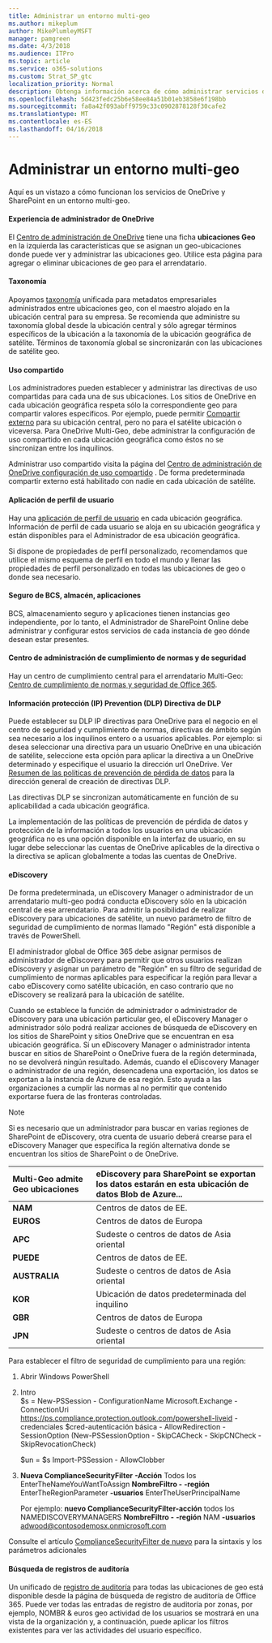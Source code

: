 ```yaml
---
title: Administrar un entorno multi-geo
ms.author: mikeplum
author: MikePlumleyMSFT
manager: pamgreen
ms.date: 4/3/2018
ms.audience: ITPro
ms.topic: article
ms.service: o365-solutions
ms.custom: Strat_SP_gtc
localization_priority: Normal
description: Obtenga información acerca de cómo administrar servicios de SharePoint y OneDrive en un entorno multi-geo.
ms.openlocfilehash: 5d423fedc25b6e58ee84a51b01eb3858e6f198bb
ms.sourcegitcommit: fa8a42f093abff9759c33c0902878128f30cafe2
ms.translationtype: MT
ms.contentlocale: es-ES
ms.lasthandoff: 04/16/2018
---
```

# <a name="administering-a-multi-geo-environment"></a>Administrar un entorno multi-geo

Aquí es un vistazo a cómo funcionan los servicios de OneDrive y SharePoint en un entorno multi-geo.

#### <a name="onedrive-administrator-experience"></a>Experiencia de administrador de OneDrive

El [Centro de administración de OneDrive](https://admin.onedrive.com) tiene una ficha **ubicaciones Geo** en la izquierda las características que se asignan un geo-ubicaciones donde puede ver y administrar las ubicaciones geo. Utilice esta página para agregar o eliminar ubicaciones de geo para el arrendatario.

#### <a name="taxonomy"></a>Taxonomía

Apoyamos [taxonomía](https://support.office.com/article/A180FA28-6405-4679-9EC3-81D2028C4EFC) unificada para metadatos empresariales administrados entre ubicaciones geo, con el maestro alojado en la ubicación central para su empresa. Se recomienda que administre su taxonomía global desde la ubicación central y sólo agregar términos específicos de la ubicación a la taxonomía de la ubicación geográfica de satélite. Términos de taxonomía global se sincronizarán con las ubicaciones de satélite geo.

#### <a name="sharing"></a>Uso compartido

Los administradores pueden establecer y administrar las directivas de uso compartidas para cada una de sus ubicaciones. Los sitios de OneDrive en cada ubicación geográfica respeta sólo la correspondiente geo para compartir valores específicos. Por ejemplo, puede permitir [Compartir externo](https://support.office.com/article/C8A462EB-0723-4B0B-8D0A-70FEAFE4BE85) para su ubicación central, pero no para el satélite ubicación o viceversa. Para OneDrive Multi-Geo, debe administrar la configuración de uso compartido en cada ubicación geográfica como éstos no se sincronizan entre los inquilinos.

Administrar uso compartido visita la página del [Centro de administración de OneDrive configuración de uso compartido](https://admin.onedrive.com/?v=SharingSettings) . De forma predeterminada compartir externo está habilitado con nadie en cada ubicación de satélite.

#### <a name="user-profile-application"></a>Aplicación de perfil de usuario

Hay una [aplicación de perfil de usuario](https://support.office.com/article/494bec9c-6654-41f0-920f-f7f937ea9723) en cada ubicación geográfica. Información de perfil de cada usuario se aloja en su ubicación geográfica y están disponibles para el Administrador de esa ubicación geográfica.

Si dispone de propiedades de perfil personalizado, recomendamos que utilice el mismo esquema de perfil en todo el mundo y llenar las propiedades de perfil personalizado en todas las ubicaciones de geo o donde sea necesario.

#### <a name="bcs-secure-store-apps"></a>Seguro de BCS, almacén, aplicaciones

BCS, almacenamiento seguro y aplicaciones tienen instancias geo independiente, por lo tanto, el Administrador de SharePoint Online debe administrar y configurar estos servicios de cada instancia de geo dónde desean estar presentes.

#### <a name="security-and-compliance-admin-center"></a>Centro de administración de cumplimiento de normas y de seguridad

Hay un centro de cumplimiento central para el arrendatario Multi-Geo: [Centro de cumplimiento de normas y seguridad de Office 365](https://protection.office.com/?rfr=AdminCenter\#/homepage).

#### <a name="information-protection-ip-data-loss-prevention-dlp-policy"></a>Información protección (IP) Prevention (DLP) Directiva de DLP

Puede establecer su DLP IP directivas para OneDrive para el negocio en el centro de seguridad y cumplimiento de normas, directivas de ámbito según sea necesario a los inquilinos entero o a usuarios aplicables. Por ejemplo: si desea seleccionar una directiva para un usuario OneDrive en una ubicación de satélite, seleccione esta opción para aplicar la directiva a un OneDrive determinado y especifique el usuario la dirección url OneDrive. Ver [Resumen de las políticas de prevención de pérdida de datos](https://support.office.com/article/1966b2a7-d1e2-4d92-ab61-42efbb137f5e) para la dirección general de creación de directivas DLP.

Las directivas DLP se sincronizan automáticamente en función de su aplicabilidad a cada ubicación geográfica.

La implementación de las políticas de prevención de pérdida de datos y protección de la información a todos los usuarios en una ubicación geográfica no es una opción disponible en la interfaz de usuario, en su lugar debe seleccionar las cuentas de OneDrive aplicables de la directiva o la directiva se aplican globalmente a todas las cuentas de OneDrive.

#### <a name="ediscovery"></a>eDiscovery 

De forma predeterminada, un eDiscovery Manager o administrador de un arrendatario multi-geo podrá conducta eDiscovery sólo en la ubicación central de ese arrendatario. Para admitir la posibilidad de realizar eDiscovery para ubicaciones de satélite, un nuevo parámetro de filtro de seguridad de cumplimiento de normas llamado "Región" está disponible a través de PowerShell.

El administrador global de Office 365 debe asignar permisos de administrador de eDiscovery para permitir que otros usuarios realizan eDiscovery y asignar un parámetro de "Región" en su filtro de seguridad de cumplimiento de normas aplicables para especificar la región para llevar a cabo eDiscovery como satélite ubicación, en caso contrario que no eDiscovery se realizará para la ubicación de satélite.

Cuando se establece la función de administrador o administrador de eDiscovery para una ubicación particular geo, el eDiscovery Manager o administrador sólo podrá realizar acciones de búsqueda de eDiscovery en los sitios de SharePoint y sitios OneDrive que se encuentran en esa ubicación geográfica. Si un eDiscovery Manager o administrador intenta buscar en sitios de SharePoint o OneDrive fuera de la región determinada, no se devolverá ningún resultado. Además, cuando el eDiscovery Manager o administrador de una región, desencadena una exportación, los datos se exportan a la instancia de Azure de esa región. Esto ayuda a las organizaciones a cumplir las normas al no permitir que contenido exportarse fuera de las fronteras controladas.

> [!NOTE]
> Si es necesario que un administrador para buscar en varias regiones de SharePoint de eDiscovery, otra cuenta de usuario deberá crearse para el eDiscovery Manager que especifica la región alternativa donde se encuentran los sitios de SharePoint o de OneDrive.

<table>
<thead>
<tr class="header">
<th align="left"><strong>Multi-Geo admite Geo ubicaciones</strong></th>
<th align="left"><strong>eDiscovery para SharePoint se exportan los datos estarán en esta ubicación de datos Blob de Azure...</strong></th>
</tr>
</thead>
<tbody>
<tr class="odd">
<td align="left"><strong>NAM</strong></td>
<td align="left">Centros de datos de EE.</td>
</tr>
<tr class="even">
<td align="left"><strong>EUROS</strong></td>
<td align="left">Centros de datos de Europa</td>
</tr>
<tr class="odd">
<td align="left"><strong>APC</strong></td>
<td align="left">Sudeste o centros de datos de Asia oriental</td>
</tr>
<tr class="even">
<td align="left"><strong>PUEDE</strong></td>
<td align="left">Centros de datos de EE.</td>
</tr>
<tr class="odd">
<td align="left"><strong>AUSTRALIA</strong></td>
<td align="left">Sudeste o centros de datos de Asia oriental</td>
</tr>
<tr class="even">
<td align="left"><strong>KOR</strong></td>
<td align="left">Ubicación de datos predeterminada del inquilino</td>
</tr>
<tr class="odd">
<td align="left"><strong>GBR</strong></td>
<td align="left">Centros de datos de Europa</td>
</tr>
<tr class="even">
<td align="left"><strong>JPN</strong></td>
<td align="left">Sudeste o centros de datos de Asia oriental</td>
</tr>
</tbody>
</table>

Para establecer el filtro de seguridad de cumplimiento para una región:

1.  Abrir Windows PowerShell

2.  Intro  
    $s = New-PSSession - ConfigurationName Microsoft.Exchange - ConnectionUri <https://ps.compliance.protection.outlook.com/powershell-liveid> -credenciales $cred-autenticación básica - AllowRedirection - SessionOption (New-PSSessionOption - SkipCACheck - SkipCNCheck - SkipRevocationCheck)

    $un = $s Import-PSSession - AllowClobber  

3.  **Nueva ComplianceSecurityFilter** **-Acción** Todos los EnterTheNameYouWantToAssign **NombreFiltro -** **-región** EnterTheRegionParameter **-usuarios** EnterTheUserPrincipalName

    Por ejemplo: **nuevo ComplianceSecurityFilter-acción** todos los NAMEDISCOVERYMANAGERS **NombreFiltro -** **-región** NAM **-usuarios** adwood@contosodemosx.onmicrosoft.com

Consulte el artículo [ComplianceSecurityFilter de nuevo](https://technet.microsoft.com/library/mt210915(v=exchg.160).aspx) para la sintaxis y los parámetros adicionales

#### <a name="audit-log-search"></a>Búsqueda de registros de auditoría

Un unificado de [registro de auditoría](https://support.office.com/article/0d4d0f35-390b-4518-800e-0c7ec95e946c) para todas las ubicaciones de geo está disponible desde la página de búsqueda de registro de auditoría de Office 365. Puede ver todas las entradas de registro de auditoría por zonas, por ejemplo, NOMBR & euros geo actividad de los usuarios se mostrará en una vista de la organización y, a continuación, puede aplicar los filtros existentes para ver las actividades del usuario específico.
